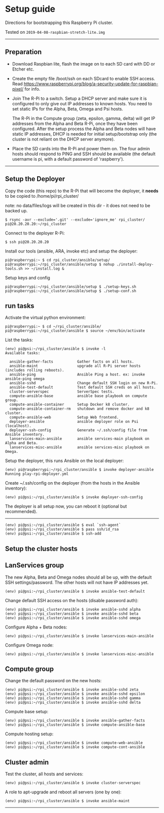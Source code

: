 Setup guide
===========

Directions for bootstrapping this Raspberry Pi cluster.

Tested on `2019-04-08-raspbian-stretch-lite.img`

---


Preparation
-----------

* Download Raspbian lite, flash the image on to each SD card with DD or Etcher etc.

* Create the empty file /boot/ssh on each SDcard to enable SSH access. Read https://www.raspberrypi.org/blog/a-security-update-for-raspbian-pixel/ for info.

* Join The R-Pi to a switch. Setup a DHCP server and make sure it is configured to only give out IP addresses to known hosts. You need to set static IPs for the Alpha, Beta, Omega and Psi hosts.

  The R-Pi in the Compute group (zeta, epsilon, gamma, delta) will get IP addresses from the Alpha and Beta R-Pi, once they have been configured. After the setup process the Alpha and Beta nodes will have static IP addresses, DHCP is needed for initial setup/bootstrap only (the cluster is not reliant on the DHCP server anymore).

* Place the SD cards into the R-Pi and power them on. The four admin hosts should respond to PING and SSH should be available (the default username is pi, with a default password of 'raspberry').


---


Setup the Deployer
------------------


Copy the code (this repo) to the R-Pi that will become the deployer, it **needs** to be copied to /home/pi/rpi_cluster/

note: no data/files/logs will be created in this dir - it does not need to be backed up.

```
$ rsync -avr --exclude='.git' --exclude='ignore_me' rpi_cluster/ pi@20.20.20.20:~/rpi_cluster
```

Connect to the deployer R-Pi:

```
$ ssh pi@20.20.20.20
```


Install our tools (ansible, ARA, invoke etc) and setup the deployer:

```
pi@raspberrypi:~ $ cd rpi_cluster/ansible/setup/
pi@raspberrypi:~/rpi_cluster/ansible/setup $ nohup ./install-deploy-tools.sh >> ~/install.log &
```


Setup keys and config

```
pi@raspberrypi:~/rpi_cluster/ansible/setup $ ./setup-keys.sh
pi@raspberrypi:~/rpi_cluster/ansible/setup $ ./setup-conf.sh
```


## run tasks

Activate the virtual python environment:

```
pi@raspberrypi:~ $ cd ~/rpi_cluster/ansible/
pi@raspberrypi:~/rpi_cluster/ansible $ source ~/env/bin/activate
```


List the tasks:

```
(env) pi@psi:~/rpi_cluster/ansible $ invoke -l
Available tasks:

  ansible-gather-facts           Gather facts on all hosts.
  ansible-maint                  upgrade all R-Pi server hosts (includes rolling reboots).
  ansible-ping                   Ansible Ping a host. ex: invoke ansible-ping omega
  ansible-sshd                   Change default SSH login on new R-Pi.
  ansible-test-default           Test default SSH creds on all hosts.
  cluster-serverspec             ServerSpec tests.
  compute-ansible-base           ansible base playbook on compute group.
  compute-ansible-container      Setup Docker k8 cluster.
  compute-ansible-container-rm   shutdown and remove docker and k8 cluster.
  compute-ansible-web            Setup Web frontend.
  deployer-ansible               ansible deployer role on Psi (localhost).
  deployer-ssh-config            Generate ~/.ssh/config file from Ansible inventory.
  lanservices-main-ansible       ansible services-main playbook on Alpha and Beta.
  lanservices-misc-ansible       ansible services-misc playbook on Omega.

```

Setup the deployer, this runs Ansible on the local deployer:

```
(env) pi@raspberrypi:~/rpi_cluster/ansible $ invoke deployer-ansible
Running play-rpi-deployer.yml
```


Create ~/.ssh/config on the deployer (from the hosts in the Ansible inventory):

```
(env) pi@psi:~/rpi_cluster/ansible $ invoke deployer-ssh-config
```


The deployer is all setup now, you can reboot it (optional but recommended).


---


```
(env) pi@psi:~/rpi_cluster/ansible $ eval `ssh-agent`
(env) pi@psi:~/rpi_cluster/ansible $ pass ssh/id_rsa
(env) pi@psi:~/rpi_cluster/ansible $ ssh-add
```


Setup the cluster hosts
-----------------------


## LanServices group

The new Alpha, Beta and Omega nodes should all be up, with the default SSH settings/password. The other hosts will not have IP addresses yet.

```
(env) pi@psi:~/rpi_cluster/ansible $ invoke ansible-test-default
```

Change default SSH access on the hosts (disable password auth):

```
(env) pi@psi:~/rpi_cluster/ansible $ invoke ansible-sshd alpha
(env) pi@psi:~/rpi_cluster/ansible $ invoke ansible-sshd beta
(env) pi@psi:~/rpi_cluster/ansible $ invoke ansible-sshd omega
```

Configure Alpha + Beta nodes:

```
(env) pi@psi:~/rpi_cluster/ansible $ invoke lanservices-main-ansible
```

Configure Omega node:

```
(env) pi@psi:~/rpi_cluster/ansible $ invoke lanservices-misc-ansible
```


## Compute group

Change the default password on the new hosts:

```
(env) pi@psi:~/rpi_cluster/ansible $ invoke ansible-sshd zeta
(env) pi@psi:~/rpi_cluster/ansible $ invoke ansible-sshd epsilon
(env) pi@psi:~/rpi_cluster/ansible $ invoke ansible-sshd gamma
(env) pi@psi:~/rpi_cluster/ansible $ invoke ansible-sshd delta
```

Compute base setup:

```
(env) pi@psi:~/rpi_cluster/ansible $ invoke ansible-gather-facts
(env) pi@psi:~/rpi_cluster/ansible $ invoke compute-ansible-base
```

Compute hosting setup:

```
(env) pi@psi:~/rpi_cluster/ansible $ invoke compute-web-ansible
(env) pi@psi:~/rpi_cluster/ansible $ invoke compute-cont-ansible
```


## Cluster admin

Test the cluster, all hosts and services:

```
(env) pi@psi:~/rpi_cluster/ansible $ invoke cluster-serverspec
```

A role to apt-upgrade and reboot all servers (one by one):

```
(env) pi@psi:~/rpi_cluster/ansible $ invoke ansible-maint
```


---
